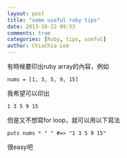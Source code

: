 ```yaml
---
layout: post
title: "some useful ruby tips"
date: 2013-10-22 09:53
comments: true
categories: [Ruby, tips, useful]
author: ChiaChia Lee
---
```


有時候要印出ruby array的內容，例如
```
nums = [1, 3, 5, 9, 15]
```
我希望可以印出
```
1 3 5 9 15
```
但是又不想寫for loop，就可以用以下寫法

```
puts nums * " " #=> "1 3 5 9 15"
```

很easy吧

